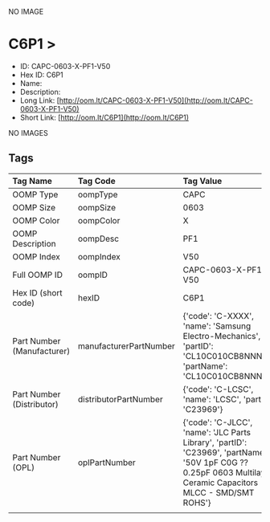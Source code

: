 


  
NO IMAGE  
# C6P1 > 

- ID: CAPC-0603-X-PF1-V50
- Hex ID: C6P1
- Name: 
- Description: 
- Long Link: [http://oom.lt/CAPC-0603-X-PF1-V50](http://oom.lt/CAPC-0603-X-PF1-V50)
- Short Link: [http://oom.lt/C6P1](http://oom.lt/C6P1)
  
NO IMAGES  
## Tags
  

|Tag Name|Tag Code|Tag Value|
| :--- | :--- | :--- |
|OOMP Type|oompType|CAPC|
|OOMP Size|oompSize|0603|
|OOMP Color|oompColor|X|
|OOMP Description|oompDesc|PF1|
|OOMP Index|oompIndex|V50|
|Full OOMP ID|oompID|CAPC-0603-X-PF1-V50|
|Hex ID (short code)|hexID|C6P1|
|Part Number (Manufacturer)|manufacturerPartNumber|{'code': 'C-XXXX', 'name': 'Samsung Electro-Mechanics', 'partID': 'CL10C010CB8NNNC', 'partName': 'CL10C010CB8NNNC'}|
|Part Number (Distributor)|distributorPartNumber|{'code': 'C-LCSC', 'name': 'LCSC', 'partID': 'C23969'}|
|Part Number (OPL)|oplPartNumber|{'code': 'C-JLCC', 'name': 'JLC Parts Library', 'partID': 'C23969', 'partName': '50V 1pF C0G ??0.25pF 0603  Multilayer Ceramic Capacitors MLCC - SMD/SMT ROHS'}|
||||
